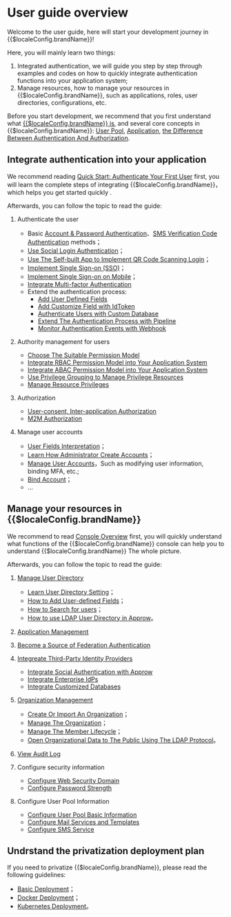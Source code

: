 # User guide overview

<LastUpdated/>

Welcome to the user guide, here will start your development journey in {{$localeConfig.brandName}}!

Here, you will mainly learn two things:

1. Integrated authentication, we will guide you step by step through examples and codes on how to quickly integrate authentication functions into your application system;
2. Manage resources, how to manage your resources in {{$localeConfig.brandName}}, such as applications, roles, user directories, configurations, etc.

Before you start development, we recommend that you first understand what [{{$localeConfig.brandName}} is](/concepts/), and several core concepts in {{$localeConfig.brandName}}: [User Pool](/concepts/user-pool.md), [Application](/concepts/application.md), [the Difference Between Authentication And Authorization](/concepts/authentication-vs-authorization.md).

## Integrate authentication into your application

We recommend reading [Quick Start: Authenticate Your First User](/guides/basics/authenticate-first-user/) first, you will learn the complete steps of integrating {{$localeConfig.brandName}}， which helps you get started quickly .

Afterwards, you can follow the topic to read the guide:

1. Authenticate the user
    - Basic [Account & Password Authentication](./authentication/basic/password/README.md)、[SMS Verification Code Authentication](./authentication/basic/sms/README.md) methods；
    - [Use Social Login Authentication](/guides/authentication/social/)；
    - [Use The Self-built App to Implement QR Code Scanning Login](/guides/authentication/qrcode/use-self-build-app/)；
    - [Implement Single Sign-on (SSO)](/guides/authentication/sso/)；
    - [Implement Single Sign-on on Mobile](/guides/authentication/mobile-sso/)；
    - [Integrate Multi-factor Authentication](/guides/authentication/mfa/)
    - Extend the authentication process:
        - [Add User Defined Fields](/guides/authentication/extensibility/user-defined-field/)
        - [Add Customize Field with IdToken](/guides/authentication/extensibility/customize-id-token.md)
        - [Authenticate Users with Custom Database](/guides/authentication/extensibility/database-connection.md)
        - [Extend The Authentication Process with Pipeline](/guides/authentication/extensibility/pipeline.md)
        - [Monitor Authentication Events with Webhook](/guides/authentication/extensibility/webhook.md)
2. Authority management for users
    - [Choose The Suitable Permission Model](/guides/access-control/choose-the-right-access-control-model.md)
    - [Integrate RBAC Permission Model into Your Application System](/guides/access-control/rbac.md)
    - [Integrate ABAC Permission Model into Your Application System](/guides/access-control/abac.md)
    - [Use Privilege Grouping to Manage Privilege Resources](/guides/access-control/resource-group.md)
    - [Manage Resource Privileges](/guides/access-control/resource-acl.md)
3. Authorization

    - [User-consent, Inter-application Authorization](/guides/authorization/user-consent-authz.md)
    - [M2M Authorization](/guides/authorization/m2m-authz.md)

4. Manage user accounts

    - [User Fields Interpretation](/guides/user/user-profile.md)；
    - [Learn How Administrator Create Accounts](/guides/user/create-user/)；
    - [Manage User Accounts](/guides/user/manage-profile.md)，Such as modifying user information, binding MFA, etc.;
    - [Bind Account](/guides/user/bind-social-account.md)；
    - ...

## Manage your resources in {{$localeConfig.brandName}}

We recommend to read [Console Overview](/guides/basics/console/) first, you will quickly understand what functions of the {{$localeConfig.brandName}} console can help you to understand {{$localeConfig.brandName}} The whole picture.

Afterwards, you can follow the topic to read the guide:

1. [Manage User Directory](/guides/users/)

    - [Learn User Directory Setting](/guides/users/settings.md)；
    - [How to Add User-defined Fields](/guides/users/user-defined-field/)；
    - [How to Search for users](/guides/users/search.md)；
    - [How to use LDAP User Directory in Approw](/guides/users/ldap-user-directory.md)。

2. [Application Management](/guides/app/)
3. [Become a Source of Federation Authentication](/guides/federation/)
4. [Integreate Third-Party Identity Providers](/guides/connections/)

    - [Integrate Social Authentication with Approw](/guides/connections/social.md)
    - [Integrate Enterprise IdPs](/guides/connections/enterprise.md)
    - [Integrate Customized Databases](/guides/database-connection/overview.md)

5. [Organization Management](/guides/org/)

    - [Create Or Import An Organization](/guides/org/create-or-import-org/README.md)；
    - [Manage The Organization](/guides/org/manage-org/README.md)；
    - [Manage The Member Lifecycle](/guides/org/staff-life-cycle-management/README.md)；
    - [Open Organizational Data to The Public Using The LDAP Protocol](/guides/org/ldap-user-directory/README.md)。

6. [View Audit Log](/guides/audit/)
7. Configure security information

    - [Configure Web Security Domain](/guides/security/config-domain.md)
    - [Configure Password Strength](/guides/security/config-password.md)

8. Configure User Pool Information
    - [Configure User Pool Basic Information](/guides/userpool-config/basic-config.md)
    - [Configure Mail Services and Templates](/guides/userpool-config/email/)
    - [Configure SMS Service](/guides/userpool-config/sms/)

## Undrstand the privatization deployment plan

If you need to privatize {{$localeConfig.brandName}}, please read the following guidelines:

-   [Basic Deployment](/guides/deployment/bare-metal.md)；
-   [Docker Deployment](/guides/deployment/docker-compose.md)；
-   [Kubernetes Deployment](/guides/deployment/kubernetes.md)。

